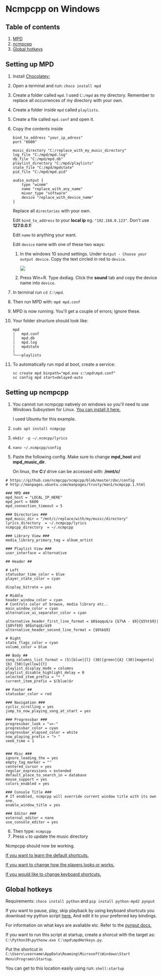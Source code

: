 # Ncmpcpp on Windows

## Table of contents
1. [MPD](#mpd)
2. [ncmpcpp](#ncmpcpp)
3. [Global hotkeys](#hotkeys)
## Setting up MPD <a name="mpd"></a>
1. Install [Chocolatey:](https://chocolatey.org/install)
2. Open a terminal and run: `choco install mpd`
3. Create a folder called `mpd`. I used `C:/mpd` as my directory. Remember to replace all occurrences of my directory with your own.
4. Create a folder inside `mpd` called `playlists`.
5. Create a file called `mpd.conf` and open it.
6. Copy the contents inside
    ```
    bind_to_address "your_ip_adress"
    port "6600"

    music_directory "C:/replace_with_my_music_directory"
    log_file "C:/mpd/mpd.log"
    db_file "C:/mpd/mpd.db"
    playlist_directory "C:/mpd/playlists"
    state_file "C:/mpd/mpdstate"
    pid_file "C:/mpd/mpd.pid"

    audio_output {
        type "winmm"
        name "replace_with_any_name"
        mixer_type "software"
        device "replace_with_device_name"
    }
    ```
    Replace all `directories` with your own.

    Edit `bind_to_address` to your **local ip** eg. `"192.168.0.123"`. Don't use **127.0.0.1**!

    Edit `name` to anything your want.

    Edit `device` name with one of these two ways:

    1. In the windows 10 sound settings. Under `Output - Choose your output device`. Copy the text circled in red to `device`.
   
        ![](https://github.com/zX3no/ncmpcppOnWindows/blob/main/Images/device.png?raw=true)

    2. Press Win+R. Type dxdiag. Click the **sound** tab and copy the device name into `device`.
7. In terminal run `cd C:\mpd`.
8. Then run MPD with: `mpd mpd.conf`
9. MPD is now running. You'll get a couple of errors; ignore these.
10. Your folder structure should look like:
    ```
    mpd
    |   mpd.conf
    │   mpd.db
    |   mpd.log
    |   mpdstate
    |
    └───playlists
    ```
11. To automatically run mpd at boot, create a service:
    ``` 
    sc create mpd binpath="mpd.exe c:\mpd\mpd.conf" 
    sc config mpd start=delayed-auto
    ```

## Setting up ncmpcpp <a name="ncmpcpp"></a>

1. You cannot run ncmpcpp natively on windows so you'll need to use Windows Subsystem for Linux. [You can install it here.](https://docs.microsoft.com/en-us/windows/wsl/install-win10)

    I used Ubuntu for this example. 
2. `sudo apt install ncmpcpp`
3. `mkdir -p ~/.ncmcpp/lyrics`
4. `nano ~/.ncmpcpp/config`
5. Paste the following config. Make sure to change **mpd_host** and **mpd_music_dir**.

    On linux, the **C:/** drive can be accessed with: **/mnt/c/**
   
 ```
# https://github.com/ncmpcpp/ncmpcpp/blob/master/doc/config
# http://manpages.ubuntu.com/manpages/trusty/man1/ncmpcpp.1.html

### MPD ###
mpd_host = "LOCAL_IP_HERE"
mpd_port = 6600 
mpd_connection_timeout = 5

### Directories ###
mpd_music_dir = "/mnt/c/replace/with/my/music/directory"  
lyrics_directory  = ~/.ncmpcpp/lyrics
ncmpcpp_directory  = ~/.ncmpcpp

### Library View ###
media_library_primary_tag = album_artist

### Playlist View ###
user_interface = alternative

## Header ##

# Left
statusbar_time_color = blue   
player_state_color = cyan 

display_bitrate = yes

# Middle
header_window_color = cyan
# Controls color of browse, media library etc..
main_window_color = cyan
alternative_ui_separator_color = cyan

alternative_header_first_line_format = $0$aqqu$/a {$7%A - $9}{$5%t$9}|{$8%f$9} $0$atqq$/a$9
alternative_header_second_line_format = {$6%b$9}

# Right
state_flags_color = cyan
volume_color = blue 

## Body ##
song_columns_list_format = (5)[blue]{l} (30)[green]{A} (30)[magenta]{b} (50)[yellow]{t}
playlist_display_mode = columns
playlist_disable_highlight_delay = 0 
selected_item_prefix = "* "
current_item_prefix = $(blue)$r

## Footer ##
statusbar_color = red

### Navigation ###
cyclic_scrolling = yes
jump_to_now_playing_song_at_start = yes

### Progressbar ###
progressbar_look = "=>-"
progressbar_color = cyan
progressbar_elapsed_color = white
now_playing_prefix = "> "
seek_time = 1


### Misc ###
ignore_leading_the = yes
empty_tag_marker = ""
centered_cursor = yes
regular_expressions = extended
default_place_to_search_in = database
mouse_support = yes
colors_enabled = yes

### Console Title ###
# If enabled, ncmpcpp will override current window title with its own one.
enable_window_title = yes

### Editor ###
external_editor = nano
use_console_editor = yes
```
6. Then type: `ncmpcpp`
7. Press `u` to update the music directory

Ncmpcpp should now be working. 

[If you want to learn the default shortcuts.](https://pkgbuild.com/~jelle/ncmpcpp/)

[If you want to change how the players looks or works.](https://github.com/ncmpcpp/ncmpcpp/blob/master/doc/config)

[If you would like to change keyboard shortcuts.](https://github.com/ncmpcpp/ncmpcpp/blob/master/doc/bindings)

## Global hotkeys <a name="hotkeys"></a>
Requirements: `choco install python` and `pip install python-mpd2 pynput`

If you want to pause, play, skip playback by using keyboard shortcuts you download my python script [here.](https://github.com/zX3no/ncmpcppOnWindows/blob/main/mpdHotkeys.py) And edit it to your preferred key bindings.

For information on what keys are avaliable etc. Refer to the [pynput docs.](https://pynput.readthedocs.io/en/latest/keyboard.html#global-hotkeys)

If you want to run this script at startup, create a shorcut with the target as: `C:\Python39\pythonw.exe C:\mpd\mpdHotkeys.py`. 

Put the shortcut in `C:\Users\username\AppData\Roaming\Microsoft\Windows\Start Menu\Programs\Startup`.

You can get to this location easily using run: `shell:startup`